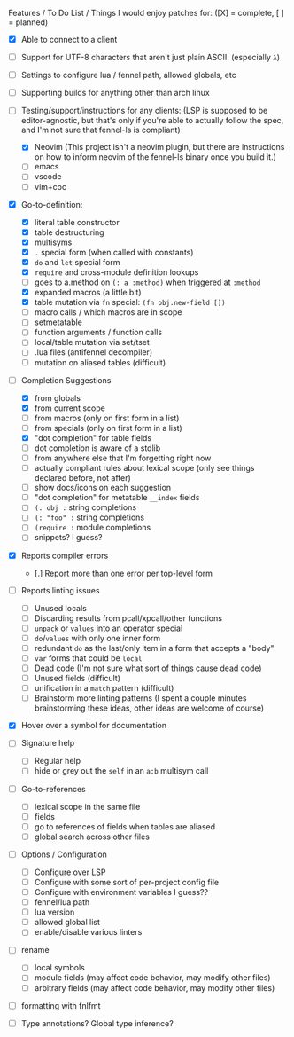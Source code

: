 Features / To Do List / Things I would enjoy patches for:
([X] = complete,  [ ] = planned)

- [X] Able to connect to a client
- [ ] Support for UTF-8 characters that aren't just plain ASCII. (especially `λ`)
- [ ] Settings to configure lua / fennel path, allowed globals, etc
- [ ] Supporting builds for anything other than arch linux
- [ ] Testing/support/instructions for any clients: (LSP is supposed to be editor-agnostic, but that's only if you're able to actually follow the spec, and I'm not sure that fennel-ls is compliant)
    - [X] Neovim (This project isn't a neovim plugin, but there are instructions on how to inform neovim of the fennel-ls binary once you build it.)
    - [ ] emacs
    - [ ] vscode
    - [ ] vim+coc
- [x] Go-to-definition:
    - [X] literal table constructor
    - [X] table destructuring
    - [X] multisyms
    - [X] `.` special form (when called with constants)
    - [X] `do` and `let` special form
    - [X] `require` and cross-module definition lookups
    - [ ] goes to a.method on `(: a :method)` when triggered at `:method`
    - [X] expanded macros (a little bit)
    - [X] table mutation via `fn` special: `(fn obj.new-field [])`
    - [ ] macro calls / which macros are in scope
    - [ ] setmetatable
    - [ ] function arguments / function calls
    - [ ] local/table mutation via set/tset
    - [ ] .lua files (antifennel decompiler)
    - [ ] mutation on aliased tables (difficult)
- [ ] Completion Suggestions
    - [X] from globals
    - [X] from current scope
    - [ ] from macros (only on first form in a list)
    - [ ] from specials (only on first form in a list)
    - [X] "dot completion" for table fields
    - [ ] dot completion is aware of a stdlib
    - [ ] from anywhere else that I'm forgetting right now
    - [ ] actually compliant rules about lexical scope (only see things declared before, not after)
    - [ ] show docs/icons on each suggestion
    - [ ] "dot completion" for metatable `__index` fields
    - [ ] `(. obj :` string completions
    - [ ] `(: "foo" :` string completions
    - [ ] `(require :` module completions
    - [ ] snippets? I guess?
- [X] Reports compiler errors
    - [.] Report more than one error per top-level form
- [ ] Reports linting issues
    - [ ] Unused locals
    - [ ] Discarding results from pcall/xpcall/other functions
    - [ ] `unpack` or `values` into an operator special
    - [ ] `do`/`values` with only one inner form
    - [ ] redundant `do` as the last/only item in a form that accepts a "body"
    - [ ] `var` forms that could be `local`
    - [ ] Dead code (I'm not sure what sort of things cause dead code)
    - [ ] Unused fields (difficult)
    - [ ] unification in a `match` pattern (difficult)
    - [ ] Brainstorm more linting patterns (I spent a couple minutes brainstorming these ideas, other ideas are welcome of course)
- [X] Hover over a symbol for documentation
- [ ] Signature help
    - [ ] Regular help
    - [ ] hide or grey out the `self` in an `a:b` multisym call
- [ ] Go-to-references
    - [ ] lexical scope in the same file
    - [ ] fields
    - [ ] go to references of fields when tables are aliased
    - [ ] global search across other files
- [ ] Options / Configuration
    - [ ] Configure over LSP
    - [ ] Configure with some sort of per-project config file
    - [ ] Configure with environment variables I guess??
    - [ ] fennel/lua path
    - [ ] lua version
    - [ ] allowed global list
    - [ ] enable/disable various linters
- [ ] rename
    - [ ] local symbols
    - [ ] module fields (may affect code behavior, may modify other files)
    - [ ] arbitrary fields (may affect code behavior, may modify other files)
- [ ] formatting with fnlfmt
- [ ] Type annotations? Global type inference?

